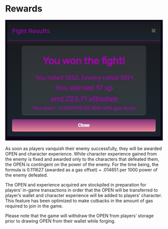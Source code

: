 # Rewards

![](../.gitbook/assets/24.jpg)

As soon as players vanquish their enemy successfully, they will be awarded OPEN and character experience. While character experience gained from the enemy is fixed and awarded only to the characters that defeated them, the OPEN is contingent on the power of the enemy. For the time being, the formula is 0.111627 (awarded as a gas offset) + .014651 per 1000 power of the enemy defeated.

The OPEN and experience acquired are stockpiled in preparation for players’ in-game transactions in order that the OPEN will be transferred to player’s wallet and character experience will be added to players’ character. This feature has been optimized to make cutbacks in the amount of gas required to join in the game.

Please note that the game will withdraw the OPEN from players’ storage prior to drawing OPEN from their wallet while forging.
